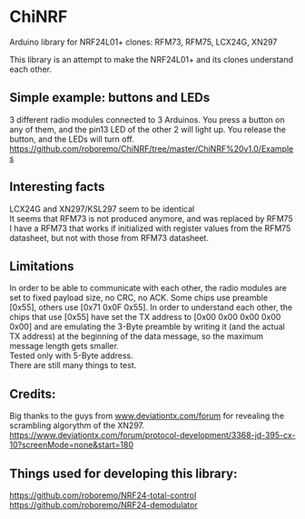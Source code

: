 # ChiNRF
Arduino library for NRF24L01+ clones: RFM73, RFM75, LCX24G, XN297  
  
This library is an attempt to make the NRF24L01+ and its clones understand each other.  
## Simple example: buttons and LEDs  
3 different radio modules connected to 3 Arduinos. You press a button on any of them, and the pin13 LED of the other 2 will light up. You release the button, and the LEDs will turn off.  
https://github.com/roboremo/ChiNRF/tree/master/ChiNRF%20v1.0/Examples  
  
## Interesting facts  
LCX24G and XN297/KSL297 seem to be identical  
It seems that RFM73 is not produced anymore, and was replaced by RFM75  
I have a RFM73 that works if initialized with register values from the RFM75 datasheet, but not with those from RFM73 datasheet.  
  
## Limitations  
In order to be able to communicate with each other, the radio modules are set to fixed payload size, no CRC, no ACK.
Some chips use preamble [0x55], others use [0x71 0x0F 0x55]. In order to understand each other, the chips that use [0x55] have set the TX address to [0x00 0x00 0x00 0x00 0x00] and are emulating the 3-Byte preamble by writing it (and the actual TX address) at the beginning of the data message, so the maximum message length gets smaller.  
Tested only with 5-Byte address.  
There are still many things to test.  

## Credits:
Big thanks to the guys from www.deviationtx.com/forum for revealing the scrambling algorythm of the XN297.  
https://www.deviationtx.com/forum/protocol-development/3368-jd-395-cx-10?screenMode=none&start=180  
  
## Things used for developing this library:
https://github.com/roboremo/NRF24-total-control  
https://github.com/roboremo/NRF24-demodulator
